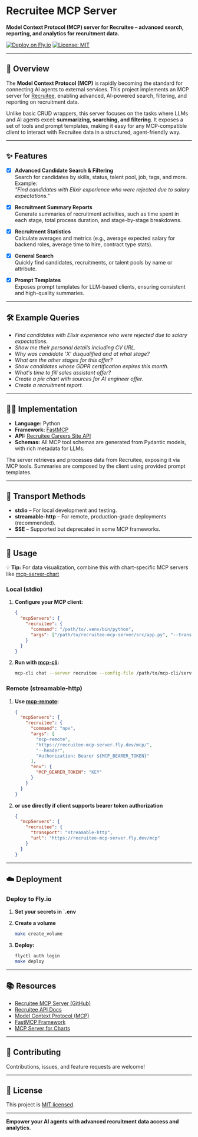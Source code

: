 # Recruitee MCP Server

**Model Context Protocol (MCP) server for Recruitee – advanced search, reporting, and analytics for recruitment data.**

[![Deploy on Fly.io](https://badgen.net/badge/Fly.io/deploy/green)](https://fly.io/apps/recruitee-mcp-server)
[![License: MIT](https://img.shields.io/badge/License-MIT-yellow.svg)](LICENSE)

---

## 🚀 Overview

The **Model Context Protocol (MCP)** is rapidly becoming the standard for connecting AI agents to external services. This project implements an MCP server for [Recruitee](https://recruitee.com/), enabling advanced, AI-powered search, filtering, and reporting on recruitment data.

Unlike basic CRUD wrappers, this server focuses on the tasks where LLMs and AI agents excel: **summarizing, searching, and filtering**. It exposes a set of tools and prompt templates, making it easy for any MCP-compatible client to interact with Recruitee data in a structured, agent-friendly way.

---

## ✨ Features

* [x] **Advanced Candidate Search & Filtering**  
  Search for candidates by skills, status, talent pool, job, tags, and more. Example:  
  _"Find candidates with Elixir experience who were rejected due to salary expectations."_

* [x] **Recruitment Summary Reports**  
  Generate summaries of recruitment activities, such as time spent in each stage, total process duration, and stage-by-stage breakdowns.

* [x] **Recruitment Statistics**  
  Calculate averages and metrics (e.g., average expected salary for backend roles, average time to hire, contract type stats).

* [x] **General Search**  
  Quickly find candidates, recruitments, or talent pools by name or attribute.

* [x] **Prompt Templates**  
  Exposes prompt templates for LLM-based clients, ensuring consistent and high-quality summaries.

---

## 🛠 Example Queries

- _Find candidates with Elixir experience who were rejected due to salary expectations._
- _Show me their personal details including CV URL._
- _Why was candidate 'X' disqualified and at what stage?_
- _What are the other stages for this offer?_
- _Show candidates whose GDPR certification expires this month._
- _What's time to fill sales assistant offer?_
- _Create a pie chart with sources for AI engineer offer._
- _Create a recruitment report._

---

## 🧑‍💻 Implementation

- **Language:** Python
- **Framework:** [FastMCP](https://github.com/chrishayuk/fastmcp)
- **API:** [Recruitee Careers Site API](https://docs.recruitee.com/reference/intro-to-careers-site-api)
- **Schemas:** All MCP tool schemas are generated from Pydantic models, with rich metadata for LLMs.

The server retrieves and processes data from Recruitee, exposing it via MCP tools. Summaries are composed by the client using provided prompt templates.

---

## 🚦 Transport Methods

- **stdio** – For local development and testing.
- **streamable-http** – For remote, production-grade deployments (recommended).
- **SSE** – Supported but deprecated in some MCP frameworks.

---

## 🧪 Usage
💡 **Tip:** For data visualization, combine this with chart-specific MCP servers like [mcp-server-chart](https://github.com/antvis/mcp-server-chart)

### Local (stdio)

1. **Configure your MCP client:**

    ```json
    {
      "mcpServers": {
        "recruitee": {
          "command": "/path/to/.venv/bin/python",
          "args": ["/path/to/recruitee-mcp-server/src/app.py", "--transport", "stdio"]
        }
      }
    }
    ```

2. **Run with [mcp-cli](https://github.com/chrishayuk/mcp-cli):**

    ```bash
    mcp-cli chat --server recruitee --config-file /path/to/mcp-cli/server_config.json
    ```

### Remote (streamable-http)
1. **Use [mcp-remote](https://github.com/chrishayuk/mcp-remote):**

    ```json
    {
      "mcpServers": {
        "recruitee": {
          "command": "npx",
          "args": [
            "mcp-remote",
            "https://recruitee-mcp-server.fly.dev/mcp/",
            "--header",
            "Authorization: Bearer ${MCP_BEARER_TOKEN}"
          ],
          "env": {
            "MCP_BEARER_TOKEN": "KEY"
          }
        }
      }
    }
    ```


2. **or use directly if client supports bearer token authorization**

    ```json
    {
      "mcpServers": {
        "recruitee": {
          "transport": "streamable-http",
          "url": "https://recruitee-mcp-server.fly.dev/mcp"
        }
      }
    }
    ```

---

## ☁️ Deployment

### Deploy to Fly.io

1. **Set your secrets in `.env**
2. **Create a volume**
    ```bash
    make create_volume
    ```
3. **Deploy:**

    ```bash
    flyctl auth login
    make deploy
    ```

---

## 📚 Resources

- [Recruitee MCP Server (GitHub)](https://github.com/EmpoweredHouse/recruitee-mcp-server)
- [Recruitee API Docs](https://docs.recruitee.com/reference/intro-to-careers-site-api)
- [Model Context Protocol (MCP)](https://github.com/chrishayuk/model-context-protocol)
- [FastMCP Framework](https://github.com/chrishayuk/fastmcp)
- [MCP Server for Charts](https://github.com/antvis/mcp-server-chart)
---

## 🤝 Contributing

Contributions, issues, and feature requests are welcome!  

---

## 📝 License

This project is [MIT licensed](LICENSE).

---

**Empower your AI agents with advanced recruitment data access and analytics.**

